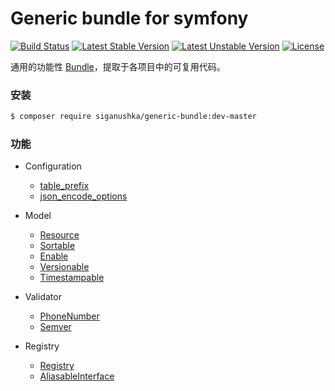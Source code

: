 # Generic bundle for symfony

[![Build Status](https://travis-ci.org/siganushka/generic-bundle.svg?branch=master)](https://travis-ci.org/siganushka/generic-bundle)
[![Latest Stable Version](https://poser.pugx.org/siganushka/generic-bundle/v/stable)](https://packagist.org/packages/siganushka/generic-bundle)
[![Latest Unstable Version](https://poser.pugx.org/siganushka/generic-bundle/v/unstable)](https://packagist.org/packages/siganushka/generic-bundle)
[![License](https://poser.pugx.org/siganushka/generic-bundle/license)](https://packagist.org/packages/siganushka/generic-bundle)

通用的功能性 [Bundle](https://symfony.com/doc/current/bundles.html)，提取于各项目中的可复用代码。

### 安装

```bash
$ composer require siganushka/generic-bundle:dev-master
```

### 功能

- Configuration
	- [table_prefix](docs/configuration/table_prefix.md)
	- [json_encode_options](docs/configuration/json_encode_options.md)

- Model
	- [Resource](docs/model/resource.md)
	- [Sortable](docs/model/sortable.md)
	- [Enable](docs/model/enable.md)
	- [Versionable](docs/model/versionable.md)
	- [Timestampable](docs/model/timestampable.md)

- Validator
	- [PhoneNumber](docs/validator/phone_number.md)
	- [Semver](docs/validator/semver.md)

- Registry
	- [Registry](docs/registry/registry.md)
	- [AliasableInterface](docs/registry/registry.md#AliasableInterface)
